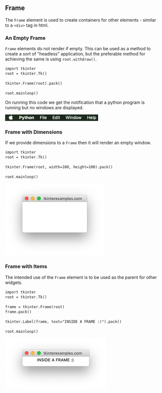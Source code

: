 <head>
  <title>Tkinter Frame Widget Examples</title>
  <link rel="“canonical”" href="https://tkinterexamples.com/widgets/frame">
  <meta content= "Examples for using python tkinter frame widgets as containers for other elements." name="description">
  <meta content=
  "tkinter frame examples,python gui frame,tkinter frame,tkinter python frame,python tkinter frame examples,python tkinter frame tutorial,python gui frame tutorial"
  name="keywords">
</head>
    
## Frame
The `Frame` element is used to create containers for other elements - similar to a `<div>` tag in html.

### An Empty Frame
`Frame` elements do not render if empty. This can be used as a method to create a sort of "headless" application, but the preferable method for achieving the same is using `root.withdraw()`.

```
import tkinter
root = tkinter.Tk()

tkinter.Frame(root).pack()

root.mainloop()
```

On running this code we get the notification that a python program is running but no windows are displayed.

![An empty frame in python tkinter](empty.jpg)

### Frame with Dimensions
If we provide dimensions to a `Frame` then it will render an empty window.

```
import tkinter
root = tkinter.Tk()

tkinter.Frame(root, width=100, height=100).pack()

root.mainloop()            
```

![Providing dimensions to a frame](dimensions.jpg)

### Frame with Items
The intended use of the `Frame` element is to be used as the parent for other widgets.

```
import tkinter
root = tkinter.Tk()

frame = tkinter.Frame(root)
frame.pack()

tkinter.Label(frame, text="INSIDE A FRAME :)").pack()

root.mainloop()            
```

![A frame filled with items](items.jpg)